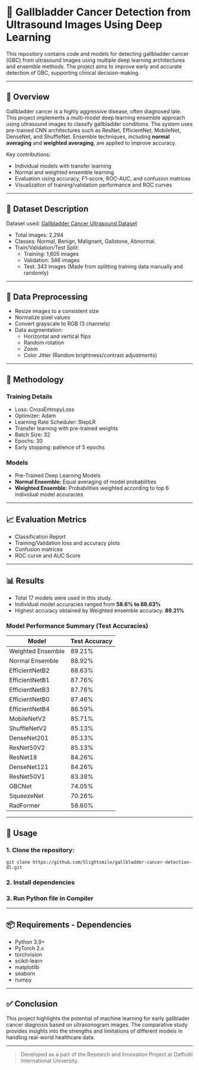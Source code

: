 # 🦠 Gallbladder Cancer Detection from Ultrasound Images Using Deep Learning

This repository contains code and models for detecting gallbladder cancer (GBC) from ultrasound images using multiple deep learning architectures and ensemble methods. The project aims to improve early and accurate detection of GBC, supporting clinical decision-making.

---

## 📌 Overview

Gallbladder cancer is a highly aggressive disease, often diagnosed late. This project implements a multi-model deep learning ensemble approach using ultrasound images to classify gallbladder conditions. The system uses pre-trained CNN architectures such as ResNet, EfficientNet, MobileNet, DenseNet, and ShuffleNet. Ensemble techniques, including **normal averaging** and **weighted averaging**, are applied to improve accuracy.

Key contributions:

- Individual models with transfer learning  
- Normal and weighted ensemble learning  
- Evaluation using accuracy, F1-score, ROC-AUC, and confusion matrices  
- Visualization of training/validation performance and ROC curves  

---

## 📁 Dataset Description

Dataset used: [Gallbladder Cancer Ultrasound Dataset](https://www.kaggle.com/datasets/aneerbansaha/gallbladder-cancer/data)  

- Total images: 2,294  
- Classes: Normal, Benign, Malignant, Gallstone, Abnormal. 
- Train/Validation/Test Split:
  - Training: 1,605 images  
  - Validation: 346 images  
  - Test: 343 images (Made from splitting training data manually and randomly)

---

## 🧹 Data Preprocessing
- Resize images to a consistent size  
- Normalize pixel values  
- Convert grayscale to RGB (3 channels)  
- Data augmentation:
  - Horizontal and vertical flips  
  - Random rotation  
  - Zoom  
  - Color Jitter (Random brightness/contrast adjustments) 

---

## 🧠 Methodology

### Training Details
- Loss: CrossEntropyLoss
- Optimizer: Adam
- Learning Rate Scheduler: StepLR  
- Transfer learning with pre-trained weights
- Batch Size: 32
- Epochs: 30
- Early stopping: patience of 5 epochs  

### Models
- Pre-Trained Deep Learning Models
- **Normal Ensemble:** Equal averaging of model probabilities  
- **Weighted Ensemble:** Probabilities weighted according to top 6 individual model accuracies  

---

## 📈 Evaluation Metrics

- Classification Report
- Training/Validation loss and accuracy plots  
- Confusion matrices
- ROC curve and AUC Score

---

## 📊 Results

- Total 17 models were used in this study.
- Individual model accuracies ranged from **58.6% to 88.63%**  
- Highest accuracy obtained by Weighted ensemble accuracy: **89.21%**

### Model Performance Summary (Test Accuracies)

| Model               | Test Accuracy |
|--------------------|---------------|
| Weighted Ensemble   | 89.21%        |
| Normal Ensemble     | 88.92%        |
| EfficientNetB2      | 88.63%        |
| EfficientNetB1      | 87.76%        |
| EfficientNetB3      | 87.76%        |
| EfficientNetB0      | 87.46%        |
| EfficientNetB4      | 86.59%        |
| MobileNetV2         | 85.71%        |
| ShuffleNetV2        | 85.13%        |
| DenseNet201         | 85.13%        |
| ResNet50V2          | 85.13%        |
| ResNet18            | 84.26%        |
| DenseNet121         | 84.26%        |
| ResNet50V1          | 83.38%        |
| GBCNet              | 74.05%        |
| SqueezeNet          | 70.26%        |
| RadFormer           | 58.60%        |


---

## 🚀 Usage
### 1. Clone the repository:  
   ```
   git clone https://github.com/Slightsmile/gallbladder-cancer-detection-dl.git
   ```
### 2. Install dependencies
### 3. Run Python file in Compiler

---

## 📦 Requirements - Dependencies

- Python 3.9+
- PyTorch 2.x
- torchvision
- scikit-learn
- matplotlib
- seaborn
- numpy

---

## ✅ Conclusion

This project highlights the potential of machine learning for early gallblader cancer diagnosis based on ultrasonogram images. The comparative study provides insights into the strengths and limitations of different models in handling real-world healthcare data.

---

> Developed as a part of the Research and Innovation Project at Daffodil International University.

